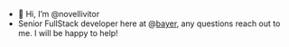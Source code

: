 - 👋 Hi, I’m @novellivitor
- Senior FullStack developer here at @[bayer](https://github.com/bayer-int), any questions reach out to me. I will be happy to help!

<!---
novellivitor/novellivitor is a ✨ special ✨ repository because its `README.md` (this file) appears on your GitHub profile.
You can click the Preview link to take a look at your changes.
--->
